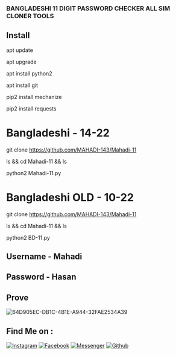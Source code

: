 ### BANGLADESHI 11 DIGIT PASSWORD CHECKER ALL SIM CLONER TOOLS
## Install
apt update

apt upgrade

apt install python2

apt install git

pip2 install mechanize

pip2 install requests

# Bangladeshi - 14-22
git clone https://github.com/MAHADI-143/Mahadi-11

ls && cd Mahadi-11 && ls

python2 Mahadi-11.py

# Bangladeshi OLD - 10-22

git clone https://github.com/MAHADI-143/Mahadi-11

ls && cd Mahadi-11 && ls

python2 BD-11.py 

## Username - Mahadi

## Password - Hasan

## Prove

![64D905EC-DB1C-4B1E-A944-32FAE2534A39](https://user-images.githubusercontent.com/79738922/152822683-b752b44d-7127-4c39-a620-e83a1ca73075.jpeg)

## Find Me on :

[![Instagram](https://img.shields.io/badge/IG-%40Mahadi.Hasan.Afridi-red?style=for-the-badge&logo=instagram)](https://www.instagram.com/its_afridi.143)
[![Facebook](https://img.shields.io/badge/Facebook-green?style=for-the-badge&logo=facebook)](https://fb.com/4FR1D1.143)
[![Messenger](https://img.shields.io/badge/Chat-Messenger-blue?style=for-the-badge&logo=messenger)](https://m.me/4FR1D1.143)
[![Github](https://img.shields.io/badge/Github-MAHADI-143green?style=for-the-badge&logo=github)](https://github.com/MAHADI-143)
